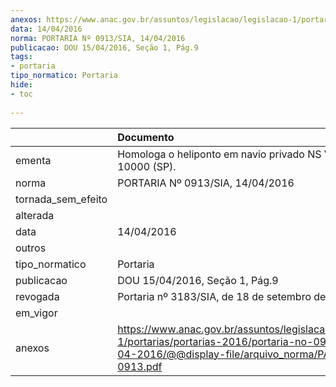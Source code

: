 ```yaml
---
anexos: https://www.anac.gov.br/assuntos/legislacao/legislacao-1/portarias/portarias-2016/portaria-no-0913-sia-14-04-2016/@@display-file/arquivo_norma/PA2016-0913.pdf
data: 14/04/2016
norma: PORTARIA Nº 0913/SIA, 14/04/2016
publicacao: DOU 15/04/2016, Seção 1, Pág.9
tags:
- portaria
tipo_normatico: Portaria
hide: 
- toc 
 
---
```


|                    | Documento                                                                                                                                                      |
|:-------------------|:---------------------------------------------------------------------------------------------------------------------------------------------------------------|
| ementa             | Homologa o heliponto em navio privado NS Vitoria 10000 (SP).                                                                                                   |
| norma              | PORTARIA Nº 0913/SIA, 14/04/2016                                                                                                                               |
| tornada_sem_efeito |                                                                                                                                                                |
| alterada           |                                                                                                                                                                |
| data               | 14/04/2016                                                                                                                                                     |
| outros             |                                                                                                                                                                |
| tipo_normatico     | Portaria                                                                                                                                                       |
| publicacao         | DOU 15/04/2016, Seção 1, Pág.9                                                                                                                                 |
| revogada           | Portaria nº 3183/SIA, de 18 de setembro de 2017.                                                                                                               |
| em_vigor           |                                                                                                                                                                |
| anexos             | https://www.anac.gov.br/assuntos/legislacao/legislacao-1/portarias/portarias-2016/portaria-no-0913-sia-14-04-2016/@@display-file/arquivo_norma/PA2016-0913.pdf |